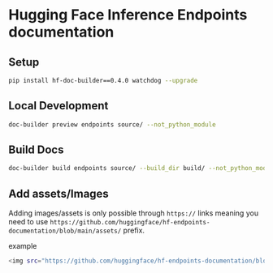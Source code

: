 # Hugging Face Inference Endpoints documentation

## Setup

```bash
pip install hf-doc-builder==0.4.0 watchdog --upgrade
```

## Local Development

```bash
doc-builder preview endpoints source/ --not_python_module
```

## Build Docs

```bash
doc-builder build endpoints source/ --build_dir build/ --not_python_module
```

## Add assets/Images

Adding images/assets is only possible through `https://` links meaning you need to use `https://github.com/huggingface/hf-endpoints-documentation/blob/main/assets/` prefix.

example

```bash
<img src="https://github.com/huggingface/hf-endpoints-documentation/blob/main/assets/0_login.png" alt="Login" />
```